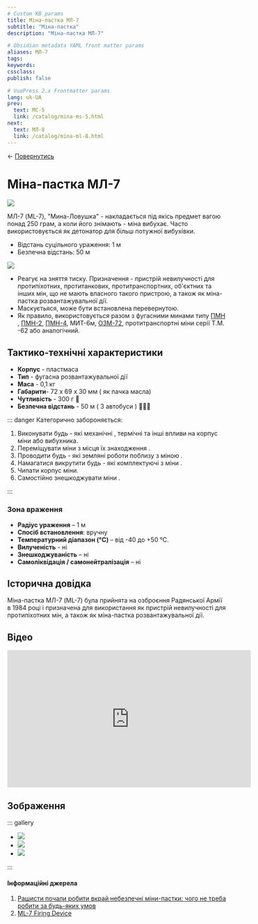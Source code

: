 ```yaml
---
# Custom KB params
title: Міна-пастка МЛ-7
subtitle: "Міна-пастка"
description: "Міна-пастка МЛ-7"

# Obsidian metadata YAML front matter params
aliases: МЛ-7
tags:
keywords:
cssclass:
publish: false

# VuePress 2.x Frontmatter params
lang: uk-UA
prev:
  text: МС-5
  link: /catalog/mina-ms-5.html
next:
  text: МЛ-8
  link: /catalog/mina-ml-8.html
---
```


← [Повернутись](./index.md)

# Міна-пастка МЛ-7

![](./assets/ml-7_1.png)

МЛ-7 (ML-7), "Мина-Ловушка" - накладається під якісь предмет вагою понад 250 грам, а коли його знімають - міна вибухає. Часто використовується як детонатор для більш потужної вибухівки.

- Відстань суцільного ураження: 1 м
- Безпечна відстань: 50 м

![](./assets/distance-1.svg)

- Реагує на зняття тиску. Призначення - пристрій невилучності для протипіхотних, протитанкових, протитранспортних, об'єктних та інших мін, що не мають власного такого пристрою, а також як міна-пастка розвантажувальної дії.
- Маскуєтьяся, може бути встановлена перевернутою.
- Як правило, використовується разом з фугасними минами типу  [ПМН](./mina-pmn.md) , [ПМН-2](./mina-pmn-2.md), [ПМН-4](./mina-pmn-4.md), МИТ-6м, [ОЗМ-72](./mina-ozm-72.md), протитранспортні міни серії Т.М. -62 або аналогічний.

## Тактико-технічні характеристики

- **Корпус** - пластмаса
- **Тип** - фугасна розвантажувальної дії
- **Маса** - 0,1 кг
- **Габарити**- 72 х 69 x 30 мм ( як пачка масла)
- **Чутливість** - 300 г 🐀
- **Безпечна відстань** - 50 м ( 3 автобуси ) 🚌🚌🚌

::: danger Категорично забороняється:

1. Виконувати будь - які механічні , термічні та інші впливи на корпус міни або вибухника.
2. Переміщувати міни з місця їх знаходження .
3. Проводити будь - які земляні роботи поблизу з міною .
4. Намагатися викрутити будь - які комплектуючі з міни .
5. Чипати корпус міни.
6. Самостійно знешкоджувати міни .

:::

### Зона враження

- **Радіус ураження** – 1 м
- **Спосіб встановлення**: вручну
- **Температурний діапазон (°C)** – від -40 до +50 °C.
- **Вилученість** - ні
- **Знешкоджуваність** – ні
- **Самоліквідація / самонейтралізація** – ні

## Історична довідка

Міна-пастка МЛ-7 (ML-7) була прийнята на озброєння Радянської Армії в 1984 році і призначена для використання як пристрій невилучності для протипіхотних мін, а також як міна-пастка розвантажувальної дії.



## Відео

<iframe width="560" height="315" src="https://www.youtube.com/embed/dMgjBZUinMY" title="YouTube video player" frameborder="0" allow="accelerometer; autoplay; clipboard-write; encrypted-media; gyroscope; picture-in-picture" allowfullscreen></iframe>

## Зображення

::: gallery

- ![](./assets/ml-7_2.png)
- ![](./assets/ml-7_3.png)
- ![](./assets/ml-7_4.png)

:::

#### Інформаційні джерела

1. [Рашисти почали робити вкрай небезпечні міни-пастки: чого не треба робити за будь-яких умов](https://defence-ua.com/weapon_and_tech/vorog_pochav_robiti_vkraj_nebezpechni_mini_pastki_chogo_ne_treba_robiti_za_bud_jakih_umov-6660.html)
2. [ML-7 Firing Device](https://cat-uxo.com/explosive-hazards/firing-devices/ml-7-firing-device)
